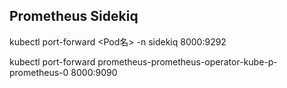 ## Prometheus Sidekiq

kubectl port-forward <Pod名> -n sidekiq 8000:9292

kubectl port-forward prometheus-prometheus-operator-kube-p-prometheus-0 8000:9090
